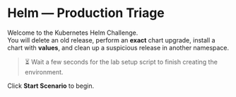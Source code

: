 # Helm — Production Triage

Welcome to the Kubernetes Helm Challenge.  
You will delete an old release, perform an **exact** chart upgrade, install a chart with **values**, and clean up a suspicious release in another namespace.

> ⏳ Wait a few seconds for the lab setup script to finish creating the environment.

Click **Start Scenario** to begin.

